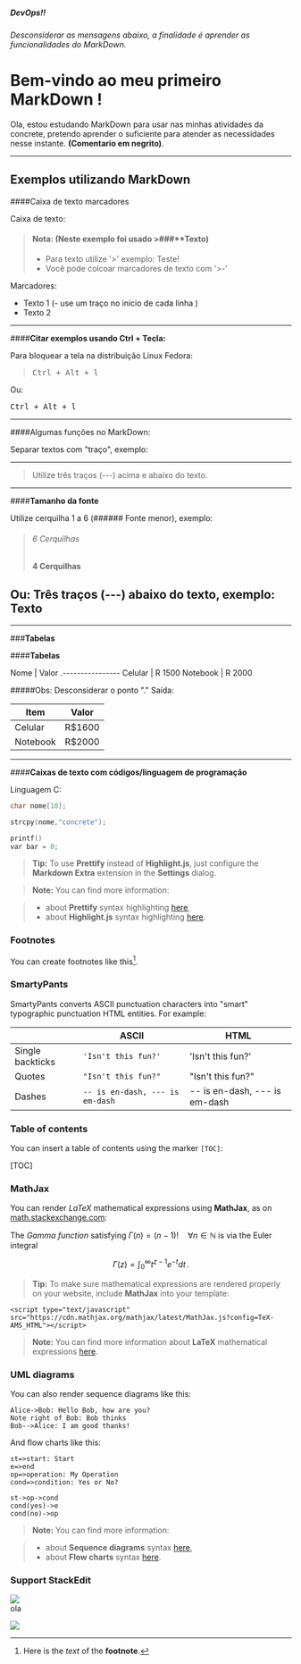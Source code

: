 ##### DevOps!!
###### Desconsiderar as mensagens abaixo, a finalidade é aprender as funcionalidades do MarkDown.

Bem-vindo ao meu primeiro MarkDown !
===================

Ola, estou estudando MarkDown para usar nas minhas atividades da concrete, pretendo aprender o suficiente para atender as necessidades nesse instante. **(Comentario em negrito)**.

---
Exemplos utilizando MarkDown
--- 

####Caixa de texto marcadores
 
 Caixa de texto:
 
>#### **Nota:** (Neste exemplo foi usado >###**Texto)
> - Para texto utilize '>' exemplo:
>  Teste!
> - Você pode colcoar marcadores de texto com '>-'
> 

Marcadores:

- Texto 1 (- use um traço no início de cada linha )
- Texto 2

----
####**Citar exemplos usando Ctrl + Tecla:**

Para bloquear a tela na distribuição Linux Fedora:

><kbd>Ctrl + Alt + l</kbd> 

Ou:

<kbd>Ctrl + Alt + l</kbd>

___
####Algumas funções no MarkDown:

Separar textos com "traço", exemplo:

---
> Utilize três traços (---) acima e abaixo do texto.

---

####**Tamanho da fonte**

Utilize cerquilha 1 a 6 (###### Fonte menor), exemplo:

> ###### 6 Cerquilhas  
> #### 4 Cerquilhas

Ou:
Três traços (---) abaixo do texto, exemplo:
Texto
---
---
###**Tabelas**

####**Tabelas**

Nome     |    Valor
.----------------
Celular | R 1500
Notebook | R 2000 

#####Obs: Desconsiderar o ponto "."
Saída:

Item     | Valor
-------- | ---
Celular | R$1600
Notebook | R$2000


---
####**Caixas de texto com códigos/linguagem de programação**

Linguagem C:

```c++
char nome[10];

strcpy(nome,"concrete");

printf()
var bar = 0;
```

> **Tip:** To use **Prettify** instead of **Highlight.js**, just configure the **Markdown Extra** extension in the <i class="icon-cog"></i> **Settings** dialog.

> **Note:** You can find more information:

> - about **Prettify** syntax highlighting [here][3],
> - about **Highlight.js** syntax highlighting [here][4].


### Footnotes

You can create footnotes like this[^footnote].

  [^footnote]: Here is the *text* of the **footnote**.


### SmartyPants

SmartyPants converts ASCII punctuation characters into "smart" typographic punctuation HTML entities. For example:

|                  | ASCII                        | HTML              |
 ----------------- | ---------------------------- | ------------------
| Single backticks | `'Isn't this fun?'`            | 'Isn't this fun?' |
| Quotes           | `"Isn't this fun?"`            | "Isn't this fun?" |
| Dashes           | `-- is en-dash, --- is em-dash` | -- is en-dash, --- is em-dash |


### Table of contents

You can insert a table of contents using the marker `[TOC]`:

[TOC]


### MathJax

You can render *LaTeX* mathematical expressions using **MathJax**, as on [math.stackexchange.com][5]:

The *Gamma function* satisfying $\Gamma(n) = (n-1)!\quad\forall n\in\mathbb N$ is via the Euler integral

$$
\Gamma(z) = \int_0^\infty t^{z-1}e^{-t}dt\,.
$$

> **Tip:** To make sure mathematical expressions are rendered properly on your website, include **MathJax** into your template:

```
<script type="text/javascript" src="https://cdn.mathjax.org/mathjax/latest/MathJax.js?config=TeX-AMS_HTML"></script>
```

> **Note:** You can find more information about **LaTeX** mathematical expressions [here][6].


### UML diagrams

You can also render sequence diagrams like this:

```sequence
Alice->Bob: Hello Bob, how are you?
Note right of Bob: Bob thinks
Bob-->Alice: I am good thanks!
```

And flow charts like this:

```flow
st=>start: Start
e=>end
op=>operation: My Operation
cond=>condition: Yes or No?

st->op->cond
cond(yes)->e
cond(no)->op
```

> **Note:** You can find more information:

> - about **Sequence diagrams** syntax [here][7],
> - about **Flow charts** syntax [here][8].

### Support StackEdit

![](https://encrypted-tbn2.gstatic.com/images?q=tbn:ANd9GcQ9fuZ9QPQ_7LN9t9ZOSWx7yz2MAAIwlGQECJJzOs2qRIOOR797fw)  
ola

[![](https://cdn.monetizejs.com/resources/button-32.png)](https://monetizejs.com/authorize?client_id=ESTHdCYOi18iLhhO&summary=true)

  [^stackedit]: [StackEdit](https://stackedit.io/) is a full-featured, open-source Markdown editor based on PageDown, the Markdown library used by Stack Overflow and the other Stack Exchange sites.


  [1]: http://daringfireball.net/projects/markdown/syntax "Markdown"
  [2]: https://github.com/jmcmanus/pagedown-extra "Pagedown Extra"
  [3]: https://code.google.com/p/google-code-prettify/
  [4]: http://highlightjs.org/
  [5]: http://math.stackexchange.com/
  [6]: http://meta.math.stackexchange.com/questions/5020/mathjax-basic-tutorial-and-quick-reference
  [7]: http://bramp.github.io/js-sequence-diagrams/
  [8]: http://adrai.github.io/flowchart.js/
